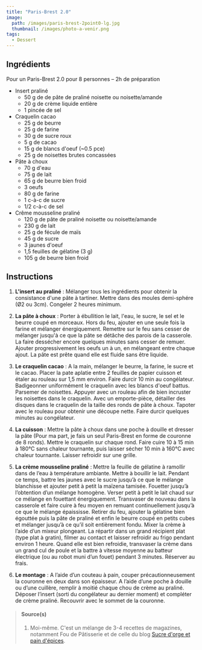 ```yaml
---
title: "Paris-Brest 2.0"
image: 
  path: /images/paris-brest-2point0-lg.jpg
  thumbnail: /images/photo-a-venir.png
tags:
  - Dessert
---
```


## Ingrédients

Pour un Paris-Brest 2.0 pour 8 personnes – 2h de préparation

* Insert praliné
	* 50 g de de pâte de praliné noisette ou noisette/amande
	* 20 g de crème liquide entière
	* 1 pincée de sel
* Craquelin cacao
	* 25 g de beurre
	* 25 g de farine
	* 30 g de sucre roux
	* 5 g de cacao
	* 15 g de blancs d'oeuf (~0.5 pce)
	* 25 g de noisettes brutes concassées
* Pâte à choux
	* 70 g d'eau
	* 75 g de lait
	* 65 g de beurre bien froid
	* 3 oeufs
	* 80 g de farine
	* 1 c-à-c de sucre
	* 1/2 c-à-c de sel
* Crême mousseline praliné
	* 120 g de pâte de praliné noisette ou noisette/amande
	* 230 g de lait
	* 25 g de fécule de maïs
	* 45 g de sucre
	* 3 jaunes d'oeuf
	* 1,5 feuilles de gélatine (3 g)
	* 105 g de beurre bien froid
	
## Instructions

1. **L'insert au praliné** : Mélanger tous les ingrédients pour obtenir la consistance d'une pâte à tartiner. Mettre dans des moules demi-sphére (Ø2 ou 3cm). Congeler 2 heures minimum.

2. **La pâte à choux** : Porter à ébullition le lait, l'eau, le sucre, le sel et le beurre coupé en morceaux. Hors du feu, ajouter en une seule fois la farine et mélanger énergiquement. Remettre sur le feu sans cesser de mélanger jusqu'à ce que la pâte se détâche des parois de la casserole. La faire dessécher encore quelques minutes sans cesser de remuer. Ajouter progressivement les oeufs un à un, en mélangeant entre chaque ajout. La pâte est prête quand elle est fluide sans être liquide.

3. **Le craquelin cacao** : A la main, mélanger le beurre, la farine, le sucre et le cacao.  Placer la pate aplatie entre 2 feuilles de papier cuisson et étaler au rouleau sur 1,5 mm environ. Faire durcir 10 min au congélateur. Badigeonner uniformément le craquelin avec les blancs d'oeuf battus. Parsemer de noisettes. Appuyer avec un rouleau afin de bien incruster les noisettes dans le craquelin. Avec un emporte-pièce, détailler des disques dans le craquelin de la taille des ronds de pâte à choux. Tapoter avec le rouleau pour obtenir une découpe nette. Faire durcir quelques minutes au congélateur.

4. **La cuisson** : Mettre la pâte à choux dans une poche à douille et dresser la pâte (Pour ma part, je fais un seul Paris-Brest en forme de couronne de 8 ronds). Mettre le craquelin sur chaque rond. Faire cuire 10 à 15 min à 180°C sans chaleur tournante, puis laisser sécher 10 min à 160°C avec chaleur tournante. Laisser refroidir sur une grille.

5. **La crème mousseline praliné** : Mettre la feuille de gélatine à ramollir dans de l’eau à température ambiante. Mettre à bouillir le lait. Pendant ce temps, battre les jaunes avec le sucre jusqu’à ce que le mélange blanchisse et ajouter petit à petit la maïzena tamisée. Fouetter jusqu’à l’obtention d’un mélange homogène. Verser petit à petit le lait chaud sur ce mélange en fouettant énergiquement. Transvaser de nouveau dans la casserole et faire cuire à feu moyen en remuant continuellement jusqu’à ce que le mélange épaississe. Retirer du feu, ajouter la gélatine bien égouttée puis la pâte de praliné et enfin le beurre coupé en petits cubes et mélanger jusqu’à ce qu’il soit entièrement fondu. Mixer la crème à l’aide d’un mixeur plongeant. La répartir dans un grand récipient plat (type plat à gratin), filmer au contact et laisser refroidir au frigo pendant environ 1 heure. Quand elle est bien refroidie, transvaser la crème dans un grand cul de poule et la battre à vitesse moyenne au batteur électrique (ou au robot muni d’un fouet) pendant 3 minutes. Réserver au frais.

6. **Le montage** : A l’aide d’un couteau à pain, couper précautionneusement la couronne en deux dans son épaisseur. A l’aide d’une poche à douille ou d’une cuillère, remplir à moitié chaque chou de crème au praliné. Déposer l’insert (sorti du congélateur au dernier moment) et compléter de crème praliné. Recouvrir avec le sommet de la couronne.

> #### Source(s)
> 1. Moi-même. C'est un mélange de 3-4 recettes de magazines, notamment Fou de Pâtisserie et de celle du blog [Sucre d'orge et pain d'épices](https://sucredorgeetpaindepices.fr/recettes/gateaux/paris-brest/).